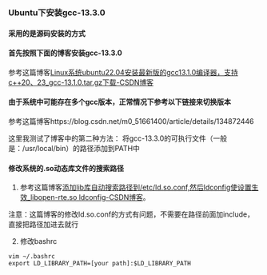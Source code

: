 ### Ubuntu下安装gcc-13.3.0

#### 采用的是源码安装的方式





#### 首先按照下面的博客安装gcc-13.3.0

参考这篇博客[Linux系统ubuntu22.04安装最新版的gcc13.1.0编译器，支持c++20、23_gcc-13.1.0.tar.gz下载-CSDN博客](https://blog.csdn.net/weixin_48617416/article/details/131729829?spm=1001.2014.3001.5506)





#### 由于系统中可能存在多个gcc版本，正常情况下参考以下链接来切换版本

参考这篇博客https://blog.csdn.net/m0_51661400/article/details/134872446

这里我测试了博客中的第二种方法：
将gcc-13.3.0的可执行文件（一般是：/usr/local/bin）的路径添加到PATH中





#### 修改系统的.so动态库文件的搜索路径


1. 参考这篇博客[添加lib库自动搜索路径到/etc/ld.so.conf,然后ldconfig使设置生效_libopen-rte.so ldconfig-CSDN博客](https://blog.csdn.net/xpy123/article/details/45039213)。

注意：这篇博客的修改ld.so.conf的方式有问题，不需要在路径前面加include，直接把路径加进去就行

2. 修改bashrc
```shell
vim ~/.bashrc
export LD_LIBRARY_PATH=[your path]:$LD_LIBRARY_PATH
```

